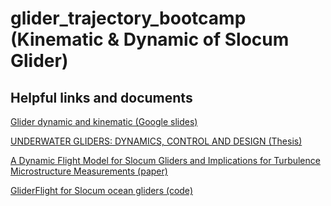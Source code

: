 # glider_trajectory_bootcamp (Kinematic & Dynamic of Slocum Glider)



## Helpful links and documents 
[Glider dynamic and kinematic (Google slides)](https://docs.google.com/presentation/d/1ZoWUVIz8ui_Dn70IyTKe48IgICiGGMTfywm1vR88lHo/edit?usp=sharing)

[UNDERWATER GLIDERS: DYNAMICS, CONTROL AND DESIGN (Thesis)](https://naomi.princeton.edu/wp-content/uploads/sites/744/2021/03/jggraver-thesis-4-11-05.pdf)

[A Dynamic Flight Model for Slocum Gliders and Implications for Turbulence Microstructure Measurements (paper)](https://journals.ametsoc.org/view/journals/atot/36/2/jtech-d-18-0168.1.xml)

[GliderFlight for Slocum ocean gliders (code)](https://gliderflight.readthedocs.io/en/latest/readme.html)
